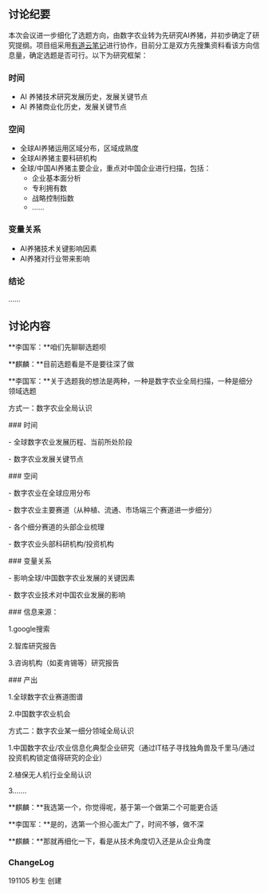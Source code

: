 ## 讨论纪要

本次会议进一步细化了选题方向，由数字农业转为先研究AI养猪，并初步确定了研究提纲。项目组采用[有道云笔记](http://163.fm/ROxeabVh)进行协作，目前分工是双方先搜集资料看该方向信息量，确定选题是否可行。以下为研究框架：

### 时间

- AI 养猪技术研究发展历史，发展关键节点
- AI 养猪商业化历史，发展关键节点

### 空间

- 全球AI养猪运用区域分布，区域成熟度
- 全球AI养猪主要科研机构
- 全球/中国AI养猪主要企业，重点对中国企业进行扫描，包括：
  - 企业基本面分析
  - 专利拥有数
  - 战略控制指数
  - ……

### 变量关系

- AI养猪技术关键影响因素
- AI养猪对行业带来影响

### 结论

……

## 讨论内容

**李国军：**咱们先聊聊选题呗

**麒麟：**目前选题看是不是要往深了做 

**李国军：**关于选题我的想法是两种，一种是数字农业全局扫描，一种是细分领域选题

方式一：数字农业全局认识

\### 时间

\- 全球数字农业发展历程、当前所处阶段

\- 数字农业发展关键节点

\### 空间

\- 数字农业在全球应用分布

\- 数字农业主要赛道（从种植、流通、市场端三个赛道进一步细分）

\- 各个细分赛道的头部企业梳理

\- 数字农业头部科研机构/投资机构

\### 变量关系

\- 影响全球/中国数字农业发展的关键因素

\- 数字农业技术对中国农业发展的影响

 \### 信息来源：

 1.google搜索

 2.智库研究报告

 3.咨询机构（如麦肯锡等）研究报告

 \### 产出

 1.全球数字农业赛道图谱

 2.中国数字农业机会

方式二：数字农业某一细分领域全局认识

1.中国数字农业/农业信息化典型企业研究（通过IT桔子寻找独角兽及千里马/通过投资机构锁定值得研究的企业）

2.植保无人机行业全局认识

3.……

**麒麟：**我选第一个，你觉得呢，基于第一个做第二个可能更合适

**李国军：**是的，选第一个担心面太广了，时间不够，做不深

**麒麟：**那就再细化一下，看是从技术角度切入还是从企业角度


### ChangeLog
191105 秒生 创建